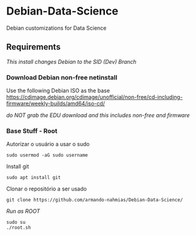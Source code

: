 # Debian-Data-Science
Debian customizations for Data Science

## Requirements
_This install changes Debian to the SID (Dev) Branch_

### Download Debian non-free netinstall

Use the following Debian ISO as the base <https://cdimage.debian.org/cdimage/unofficial/non-free/cd-including-firmware/weekly-builds/amd64/iso-cd/>

*do NOT grab the EDU download and this includes non-free and firmware*
### Base Stuff - Root

Autorizar o usuário a usar o sudo
```
sudo usermod -aG sudo username
```

Install git
```
sudo apt install git
```

Clonar o repositório a ser usado
```
git clone https://github.com/armando-nahmias/Debian-Data-Science/
```

_Run as ROOT_
```
sudo su
./root.sh
```
